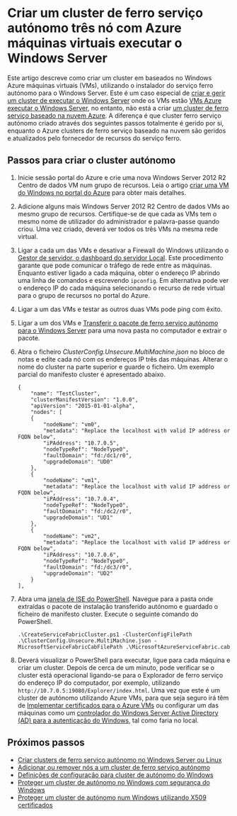 <properties
   pageTitle="Criar um cluster de autónomo com VMs Azure a executar o Windows | Microsoft Azure"
   description="Saiba como criar e gerir um cluster de Azure Service ferro no Azure máquinas virtuais executar o Windows Server."
   services="service-fabric"
   documentationCenter=".net"
   authors="dsk-2015"
   manager="timlt"
   editor=""/>

<tags
   ms.service="service-fabric"
   ms.devlang="dotnet"
   ms.topic="article"
   ms.tgt_pltfrm="NA"
   ms.workload="NA"
   ms.date="08/05/2016"
   ms.author="dkshir;chackdan"/>



# <a name="create-a-three-node-standalone-service-fabric-cluster-with-azure-virtual-machines-running-windows-server"></a>Criar um cluster de ferro serviço autónomo três nó com Azure máquinas virtuais executar o Windows Server

Este artigo descreve como criar um cluster em baseados no Windows Azure máquinas virtuais (VMs), utilizando o instalador do serviço ferro autónomo para o Windows Server. Este é um caso especial de [criar e gerir um cluster de executar o Windows Server](service-fabric-cluster-creation-for-windows-server.md) onde os VMs estão [VMs Azure executar o Windows Server](../virtual-machines/virtual-machines-windows-hero-tutorial.md), no entanto, não está a criar [um cluster de ferro serviço baseado na nuvem Azure](service-fabric-cluster-creation-via-portal.md). A diferença é que cluster ferro serviço autónomo criado através dos seguintes passos totalmente é gerido por si, enquanto o Azure clusters de ferro serviço baseado na nuvem são geridos e atualizados pelo fornecedor de recursos do serviço ferro.


## <a name="steps-to-create-the-standalone-cluster"></a>Passos para criar o cluster autónomo

1. Inicie sessão portal do Azure e crie uma nova Windows Server 2012 R2 Centro de dados VM num grupo de recursos. Leia o artigo [criar uma VM do Windows no portal do Azure](../virtual-machines/virtual-machines-windows-hero-tutorial.md) para obter mais detalhes.
2. Adicione alguns mais Windows Server 2012 R2 Centro de dados VMs ao mesmo grupo de recursos. Certifique-se de que cada as VMs tem o mesmo nome de utilizador do administrador e palavra-passe quando criou. Uma vez criado, deverá ver todos os três VMs na mesma rede virtual.
3. Ligar a cada um das VMs e desativar a Firewall do Windows utilizando o [Gestor de servidor, o dashboard do servidor Local](https://technet.microsoft.com/library/jj134147.aspx). Este procedimento garante que pode comunicar o tráfego de rede entre as máquinas. Enquanto estiver ligado a cada máquina, obter o endereço IP abrindo uma linha de comandos e escrevendo `ipconfig`. Em alternativa pode ver o endereço IP do cada máquina selecionando o recurso de rede virtual para o grupo de recursos no portal do Azure.
4. Ligar a um das VMs e testar as outros duas VMs pode ping com êxito.
5. Ligar a um dos VMs e [Transferir o pacote de ferro serviço autónomo para o Windows Server](http://go.microsoft.com/fwlink/?LinkId=730690) para uma nova pasta no computador e extrair o pacote.
6. Abra o ficheiro *ClusterConfig.Unsecure.MultiMachine.json* no bloco de notas e edite cada nó com os endereços IP três das máquinas. Alterar o nome do cluster na parte superior e guarde o ficheiro.  Um exemplo parcial do manifesto cluster é apresentado abaixo.

    ```
    {
        "name": "TestCluster",
        "clusterManifestVersion": "1.0.0",
        "apiVersion": "2015-01-01-alpha",
        "nodes": [
        {
            "nodeName": "vm0",
            "metadata": "Replace the localhost with valid IP address or FQDN below",
            "iPAddress": "10.7.0.5",
            "nodeTypeRef": "NodeType0",
            "faultDomain": "fd:/dc1/r0",
            "upgradeDomain": "UD0"
        },
        {
            "nodeName": "vm1",
            "metadata": "Replace the localhost with valid IP address or FQDN below",
            "iPAddress": "10.7.0.4",
            "nodeTypeRef": "NodeType0",
            "faultDomain": "fd:/dc2/r0",
            "upgradeDomain": "UD1"
        },
        {
            "nodeName": "vm2",
            "metadata": "Replace the localhost with valid IP address or FQDN below",
            "iPAddress": "10.7.0.6",
            "nodeTypeRef": "NodeType0",
            "faultDomain": "fd:/dc3/r0",
            "upgradeDomain": "UD2"
        }
    ],
    ```

7. Abra uma [janela de ISE do PowerShell](https://msdn.microsoft.com/powershell/scripting/core-powershell/ise/introducing-the-windows-powershell-ise). Navegue para a pasta onde extraídas o pacote de instalação transferido autónomo e guardado o ficheiro de manifesto cluster. Execute o seguinte comando do PowerShell.

    ```
    .\CreateServiceFabricCluster.ps1 -ClusterConfigFilePath .\ClusterConfig.Unsecure.MultiMachine.json -MicrosoftServiceFabricCabFilePath .\MicrosoftAzureServiceFabric.cab
    ```

8. Deverá visualizar o PowerShell para executar, ligue para cada máquina e criar um cluster. Depois de cerca de um minuto, pode verificar se o cluster está operacional ligando-se para o Explorador de ferro serviço do endereço IP do computador, por exemplo, utilizando `http://10.7.0.5:19080/Explorer/index.html`. Uma vez que este é um cluster de autónomo utilizando Azure VMs, para que seja seguro irá têm de [Implementar certificados para o Azure VMs](service-fabric-windows-cluster-x509-security.md) ou configurar um das máquinas como um [controlador do Windows Server Active Directory (AD) para a autenticação do Windows](service-fabric-windows-cluster-windows-security.md), tal como faria no local.


## <a name="next-steps"></a>Próximos passos
- [Criar clusters de ferro serviço autónomo no Windows Server ou Linux](service-fabric-deploy-anywhere.md)
- [Adicionar ou remover nós a um cluster de ferro serviço autónomo](service-fabric-cluster-windows-server-add-remove-nodes.md)
- [Definições de configuração para cluster de autónomo do Windows](service-fabric-cluster-manifest.md)
- [Proteger um cluster de autónomo no Windows com segurança do Windows](service-fabric-windows-cluster-windows-security.md)
- [Proteger um cluster de autónomo num Windows utilizando X509 certificados](service-fabric-windows-cluster-x509-security.md)
